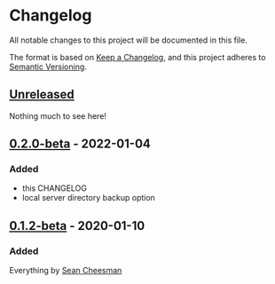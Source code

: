 # Changelog

All notable changes to this project will be documented in this file.

The format is based on [Keep a Changelog](https://keepachangelog.com/en/1.0.0/),
and this project adheres to [Semantic Versioning](https://semver.org/spec/v2.0.0.html).

## [Unreleased]

Nothing much to see here!

## [0.2.0-beta] - 2022-01-04

### Added

- this CHANGELOG
- local server directory backup option

## [0.1.2-beta] - 2020-01-10

### Added

Everything by [Sean Cheesman](https://github.com/scheesman)

[Unreleased]: https://github.com/endeavorcomm/netsapiens-backup/compare/v0.2.0-beta...HEAD
[0.2.0-beta]: https://github.com/endeavorcomm/netsapiens-backup/compare/v0.1.2-beta...v0.2.0-beta
[0.1.2-beta]: https://github.com/endeavorcomm/netsapiens-backup/releases/tag/v0.1.2-beta